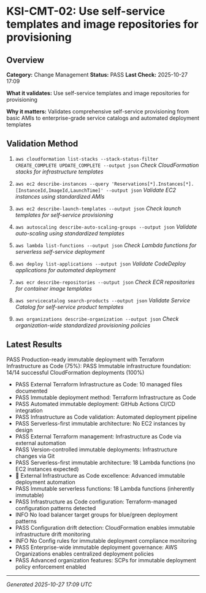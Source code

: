 # KSI-CMT-02: Use self-service templates and image repositories for provisioning

## Overview

**Category:** Change Management
**Status:** PASS
**Last Check:** 2025-10-27 17:09

**What it validates:** Use self-service templates and image repositories for provisioning

**Why it matters:** Validates comprehensive self-service provisioning from basic AMIs to enterprise-grade service catalogs and automated deployment templates

## Validation Method

1. `aws cloudformation list-stacks --stack-status-filter CREATE_COMPLETE UPDATE_COMPLETE --output json`
   *Check CloudFormation stacks for infrastructure templates*

2. `aws ec2 describe-instances --query 'Reservations[*].Instances[*].[InstanceId,ImageId,LaunchTime]' --output json`
   *Validate EC2 instances using standardized AMIs*

3. `aws ec2 describe-launch-templates --output json`
   *Check launch templates for self-service provisioning*

4. `aws autoscaling describe-auto-scaling-groups --output json`
   *Validate auto-scaling using standardized templates*

5. `aws lambda list-functions --output json`
   *Check Lambda functions for serverless self-service deployment*

6. `aws deploy list-applications --output json`
   *Validate CodeDeploy applications for automated deployment*

7. `aws ecr describe-repositories --output json`
   *Check ECR repositories for container image templates*

8. `aws servicecatalog search-products --output json`
   *Validate Service Catalog for self-service product templates*

9. `aws organizations describe-organization --output json`
   *Check organization-wide standardized provisioning policies*

## Latest Results

PASS Production-ready immutable deployment with Terraform Infrastructure as Code (75%): PASS Immutable infrastructure foundation: 14/14 successful CloudFormation deployments (100%)
- PASS External Terraform Infrastructure as Code: 10 managed files documented
- PASS Immutable deployment method: Terraform Infrastructure as Code
- PASS Automated immutable deployment: GitHub Actions CI/CD integration
- PASS Infrastructure as Code validation: Automated deployment pipeline
- PASS Serverless-first immutable architecture: No EC2 instances by design
- PASS External Terraform management: Infrastructure as Code via external automation
- PASS Version-controlled immutable deployments: Infrastructure changes via Git
- PASS Serverless-first immutable architecture: 18 Lambda functions (no EC2 instances expected)
- 🎯 External Infrastructure as Code excellence: Advanced immutable deployment automation
- PASS Immutable serverless functions: 18 Lambda functions (inherently immutable)
- PASS Infrastructure as Code configuration: Terraform-managed configuration patterns detected
- INFO No load balancer target groups for blue/green deployment patterns
- PASS Configuration drift detection: CloudFormation enables immutable infrastructure drift monitoring
- INFO No Config rules for immutable deployment compliance monitoring
- PASS Enterprise-wide immutable deployment governance: AWS Organizations enables centralized deployment policies
- PASS Advanced organization features: SCPs for immutable deployment policy enforcement enabled

---
*Generated 2025-10-27 17:09 UTC*